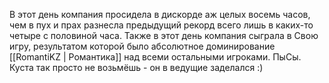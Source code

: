 В этот день компания просидела в дискорде аж целых восемь часов, чем в пух и прах разнесла предыдущий рекорд всего лишь в каких-то четыре с половиной часа.
Также в этот день компания сыграла в Свою игру, результатом которой было абсолютное доминирование [[RomantiKZ | Романтика]] над всеми остальными игроками.
ПыСы. Куста так просто не возьмёшь - он в ведущие заделался :)